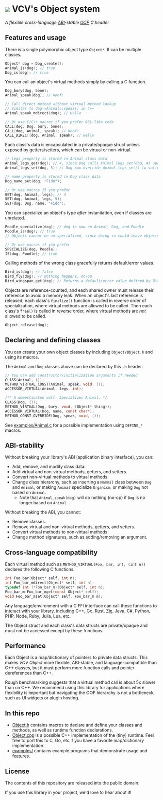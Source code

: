 # [![](https://vcvrack.com/port.svg)](https://vcvrack.com/) VCV's Object system

*A flexible cross-language [ABI](https://en.wikipedia.org/wiki/Application_binary_interface)-stable [OOP](https://en.wikipedia.org/wiki/Object-oriented_programming) C header*


## Features and usage

There is a single polymorphic object type `Object*`.
It can be multiple classes.
```c
Object* dog = Dog_create();
Animal_is(dog); // true
Dog_is(dog); // true
```

You can call an object's virtual methods simply by calling a C function.
```c
Dog_bury(dog, bone);
Animal_speak(dog); // Woof!

// Call direct method without virtual method lookup
// Similar to dog->Animal::speak() in C++
Animal_speak_mdirect(dog); // Hello

// Or use C/C++ macros if you prefer DSL-like code
CALL(dog, Dog, bury, bone);
CALL(dog, Animal, speak); // Woof!
CALL_DIRECT(dog, Animal, speak); // Hello
```

Each class's data is encapsulated in a private/opaque struct unless exposed by getters/setters, which can be virtual or non-virtual.
```c
// legs property is stored in Animal class data
Animal_legs_get(dog); // 4, since Dog calls Animal_legs_set(dog, 4) upon specialization
Animal_legs_set(dog, 5); // Dog can override Animal_legs_set() to validate the value and perform custom behavior

// name property is stored in Dog class data
Dog_name_set(dog, "Fido");

// Or use macros if you prefer
GET(dog, Animal, legs); // 4
SET(dog, Animal, legs, 5);
SET(dog, Dog, name, "Fido");
```

You can specialize an object's type *after* instantiation, even if classes are unrelated.
```c
Poodle_specialize(dog); // dog is now an Animal, Dog, and Poodle
Poodle_is(dog); // true
// Objects cannot be un-specialized, since doing so could leave objects with invalid/impossible state.

// Or use macros if you prefer
SPECIALIZE(dog, Poodle);
IS(dog, Poodle); // true
```

Calling methods of the wrong class gracefully returns default/error values.
```c
Bird_is(dog); // false
Bird_fly(dog); // Nothing happens, no-op
Bird_wingspan_get(dog); // Returns a default/error value defined by Bird_wingspan_get() implementation, such as -1
```

Objects are reference-counted, and each shared owner must release their reference to avoid a memory leak.
When an object's last reference is released, each class's `finalize()` function is called in reverse order of specialization, where virtual methods are allowed to be called.
Then each class's `free()` is called in reverse order, where virtual methods are *not* allowed to be called.
```c
Object_release(dog);
```


## Declaring and defining classes

You can create your own object classes by including `Object/Object.h` and using its macros.

The `Animal` and `Dog` classes above can be declared by this `.h` header.
```c
// You can add constructor/initialization arguments if needed
CLASS(Animal, ());
METHOD_VIRTUAL_CONST(Animal, speak, void, ());
ACCESSOR_VIRTUAL(Animal, legs, int);

/** A domesticated wolf. Specializes Animal. */
CLASS(Dog, ());
METHOD_VIRTUAL(Dog, bury, void, (Object* thing));
ACCESSOR_VIRTUAL(Dog, name, const char*);
METHOD_CONST_OVERRIDE(Dog, speak, void, ());
```

See [examples/Animal.c](examples/Animal.c) for a possible implementation using `DEFINE_*` macros.


## ABI-stability

Without breaking your library's ABI (application binary interface), you can:
- Add, remove, and modify class data.
- Add virtual and non-virtual methods, getters, and setters.
- Convert non-virtual methods to virtual methods.
- Change class hierarchy, such as inserting a `Mammal` class between `Dog` and `Animal`, or making `Animal` specialize `Organism`, or making `Dog` not based on `Animal`.
	- Note that `Animal_speak(dog)` will do nothing (no-op) if `Dog` is no longer based on `Animal`.

Without breaking the ABI, you cannot:
- Remove classes.
- Remove virtual and non-virtual methods, getters, and setters.
- Convert virtual methods to non-virtual methods.
- Change method signatures, such as adding/removing an argument.


## Cross-language compatibility

Each virtual method such as `METHOD_VIRTUAL(Foo, bar, int, (int n))` declares the following C functions.
```c
int Foo_bar(Object* self, int n);
int Foo_bar_mdirect(Object* self, int n);
typedef int (*Foo_bar_m)(Object* self, int n);
Foo_bar_m Foo_bar_mget(const Object* self);
void Foo_bar_mset(Object* self, Foo_bar_m m);
```

Any language/environment with a C FFI interface can call these functions to interact with your library, including C++, Go, Rust, Zig, Java, C#, Python, PHP, Node, Ruby, Julia, Lua, etc.

The Object struct and each class's data structs are private/opaque and must not be accessed except by these functions.


## Performance

Each Object is a map/dictionary of pointers to private data structs.
This makes *VCV Object* more flexible, ABI-stable, and language-compatible than C++ classes, but it must perform more function calls and pointer dereferences than C++.

Rough benchmarking suggests that a virtual method call is about 5x slower than on C++.
We recommend using this library for applications where flexibility is important but navigating the OOP hierarchy is not a bottleneck, such as UI widgets or plugin hosting.


## In this repo

- [Object.h](Object/Object.h) contains macros to declare and define your classes and methods, as well as runtime function declarations.
- [Object.cpp](src/Object.cpp) is a possible C++ implementation of the (tiny) runtime. Feel free to port this to C, Go, etc if you have a favorite map/dictionary implementation.
- [examples/](examples/) contains example programs that demonstrate usage and features.


## License

The contents of this repository are released into the public domain.

If you use this library in your project, we'd love to hear about it!
